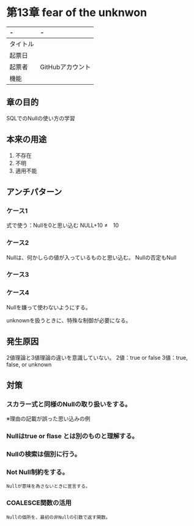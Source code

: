 # 第13章 fear of the unknwon
| -        | -                |
|:---------|:-----------------|
| タイトル |                  |
| 起票日   |                  |
| 起票者   | GitHubアカウント |
| 機能     |                  |

## 章の目的
SQLでのNullの使い方の学習


## 本来の用途
1. 不存在
1. 不明
1. 適用不能


## アンチパターン
### ケース1
式で使う：Nullを0と思い込む
    NULL+10 ≠　10

### ケース2
Nullは、何かしらの値が入っているものと思い込む。
   Nullの否定もNull

### ケース3

    

### ケース4
Nullを嫌って使わないようにする。

unknownを扱うときに、特殊な制御が必要になる。


## 発生原因
2値理論と3値理論の違いを意識していない。
2値：true or false
3値：true, false, or unknown


## 対策
### スカラー式と同様のNullの取り扱いをする。
※理由の記載が誤った思い込みの例

### Nullはtrue or flase とは別のものと理解する。

### Nullの検索は個別に行う。

### Not Null制約をする。
    Nullが意味を為さないときに宣言する。

### COALESCE関数の活用
    Nullの個所を、最初の非Nullの引数で返す関数。
